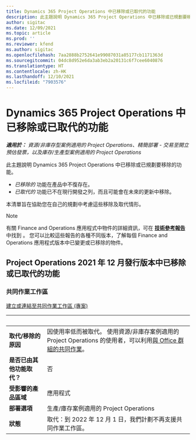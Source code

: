```yaml
---
title: Dynamics 365 Project Operations 中已移除或已取代的功能
description: 此主題說明 Dynamics 365 Project Operations 中已移除或已規劃要移除的功能。
author: sigitac
ms.date: 12/09/2021
ms.topic: article
ms.prod: ''
ms.reviewer: kfend
ms.author: sigitac
ms.openlocfilehash: 7aa2888b2752641e99087031a85177cb1171363d
ms.sourcegitcommit: 04dc8d952e6da3ab3eb2a20131c6f7cee6040876
ms.translationtype: HT
ms.contentlocale: zh-HK
ms.lasthandoff: 12/10/2021
ms.locfileid: "7903576"
---
```

# <a name="removed-or-deprecated-features-in-dynamics-365-project-operations"></a>Dynamics 365 Project Operations 中已移除或已取代的功能

_**適用於：** 資源/非庫存型案例適用的 Project Operations、精簡部署 - 交易至開立預估發票，以及庫存/生產型案例適用的 Project Operations_

此主題說明 Dynamics 365 Project Operations 中已移除或已規劃要移除的功能。

- *已移除的* 功能在產品中不復存在。
- *已取代的* 功能已不在現行開發之列，而且可能會在未來的更新中移除。

本清單旨在協助您在自己的規劃中考慮這些移除及取代情形。

> [!NOTE]
> 有關 Finance and Operations 應用程式中物件的詳細資訊，可在 [**技術參考報告**](/dynamics/s-e/global/axtechrefrep_61)中找到 。 您可以比較這些報告的各種不同版本，了解每個 Finance and Operations 應用程式版本中已變更或已移除的物件。

## <a name="features-removed-or-deprecated-in-the-project-operations-december-2021-release"></a>Project Operations 2021 年 12 月發行版本中已移除或已取代的功能

### <a name="collaboration-workspaces"></a>共同作業工作區

[建立或連結至共同作業工作區 (專案)](/dynamicsax-2012/appuser-itpro/create-or-link-to-a-collaboration-workspace-project)

| &nbsp; | &nbsp; |
|--------|--------|
| **取代/移除的原因** | 因使用率低而被取代。 使用資源/非庫存案例適用的 Project Operations 的使用者，可以利用[與 Office 群組的共同作業](../project-management/collaboration-groups.md)。 |
| **是否已由其他功能取代？** | 否 |
| **受影響的產品區域** | 應用程式  |
| **部署選項** | 生產/庫存案例適用的 Project Operations |
| **狀態** | 取代：到 2022 年 12 月 1 日，我們計劃不再支援共同作業工作區。 |
